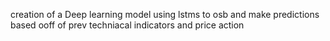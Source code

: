 creation of a  Deep learning model using lstms to osb and make predictions based ooff of prev techniacal indicators and price action 

